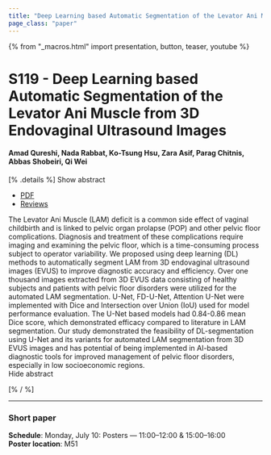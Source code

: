 ```yaml
---
title: "Deep Learning based Automatic Segmentation of the Levator Ani Muscle from 3D Endovaginal Ultrasound Images"
page_class: "paper"
---
```


{% from "_macros.html" import presentation, button, teaser, youtube %}

# S119 - Deep Learning based Automatic Segmentation of the Levator Ani Muscle from 3D Endovaginal Ultrasound Images

#### Amad Qureshi, Nada Rabbat, Ko-Tsung Hsu, Zara Asif, Parag Chitnis, Abbas Shobeiri, Qi Wei


[% .details %]
<a class="toggle_visibility" data-selector=".abstract" data-level="3">Show abstract</a>
- <a href="https://openreview.net/pdf?id=hYnou0zo0PC">PDF</a>
- <a href="https://openreview.net/forum?id=hYnou0zo0PC">Reviews</a>

<p>
    <span class="abstract">
        The Levator Ani Muscle (LAM) deficit is a common side effect of vaginal childbirth and is linked to pelvic organ prolapse (POP) and other pelvic floor complications. Diagnosis and treatment of these complications require imaging and examining the pelvic floor, which is a time-consuming process subject to operator variability. We proposed using deep learning (DL) methods to automatically segment LAM from 3D endovaginal ultrasound images (EVUS) to improve diagnostic accuracy and efficiency. Over one thousand images extracted from 3D EVUS data consisting of healthy subjects and patients with pelvic floor disorders were utilized for the automated LAM segmentation. U-Net, FD-U-Net, Attention U-Net were implemented with Dice and Intersection over Union (IoU) used for model performance evaluation. The U-Net based models had 0.84-0.86 mean Dice score, which demonstrated efficacy compared to literature in LAM segmentation. Our study demonstrated the feasibility of DL-segmentation using U-Net and its variants for automated LAM segmentation from 3D EVUS images and has potential of being implemented in AI-based diagnostic tools for improved management of pelvic floor disorders, especially in low socioeconomic regions. 
        <br>
        <span class="actions"><a class="toggle_visibility" data-level="2">Hide abstract</a></span>
    </span>
</p>
[% / %]

---


### Short paper

**Schedule**: Monday, July 10: Posters — 11:00–12:00 & 15:00–16:00<br>
**Poster location**: M51

